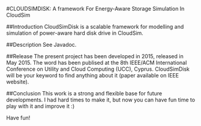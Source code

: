 #CLOUDSIMDISK: A framework For Energy-Aware Storage Simulation In CloudSim

##Introduction
CloudSimDisk is a scalable framework for modelling and simulation of power-aware hard disk drive in CloudSim.

##Description
See Javadoc.

##Release
The present project has been developed in 2015, released in May 2015.
The word has been publised at the 8th IEEE/ACM International Conference on Utility and Cloud Computing (UCC), Cyprus.
CloudSimDisk will be your keyword to find anything about it (paper available on IEEE website).

##Conclusion
This work is a strong and flexible base for future developments.
I had hard times to make it, but now you can have fun time to play with it and improve it :)

Have fun!
